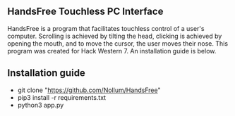 ## HandsFree Touchless PC Interface

HandsFree is a program that facilitates touchless control of a user's computer. Scrolling is achieved by tilting the head, clicking is achieved by opening the mouth,
and to move the cursor, the user moves their nose. This program was created for Hack Western 7. An installation guide is below.

## Installation guide

* git clone "https://github.com/Nollum/HandsFree"
* pip3 install -r requirements.txt
* python3 app.py
